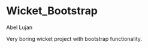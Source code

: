 Wicket_Bootstrap
================
Abel Lujan

Very boring wicket project with bootstrap functionality.
